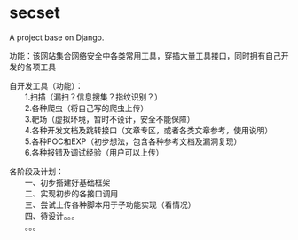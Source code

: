 # secset
A project base on Django.

功能：该网站集合网络安全中各类常用工具，穿插大量工具接口，同时拥有自己开发的各项工具

自开发工具（功能）：<br>
			&emsp;&emsp;1.扫描（漏扫？信息搜集？指纹识别？）<br>
			&emsp;&emsp;2.各种爬虫（将自己写的爬虫上传）<br>
			&emsp;&emsp;3.靶场（虚拟环境，暂时不设计，安全不能保障）<br>
			&emsp;&emsp;4.各种开发文档及跳转接口（文章专区，或者各类文章参考，使用说明）<br>
			&emsp;&emsp;5.各种POC和EXP（初步想法，包含各种参考文档及漏洞复现）<br>
			&emsp;&emsp;6.各种报错及调试经验（用户可以上传）<br>

各阶段及计划：<br>
	&emsp;&emsp;一、初步搭建好基础框架<br>
	&emsp;&emsp;二、实现初步的各接口调用<br>
	&emsp;&emsp;三、尝试上传各种脚本用于子功能实现（看情况）<br>
	&emsp;&emsp;四、待设计。。。<br>
	&emsp;&emsp;。。。<br>
